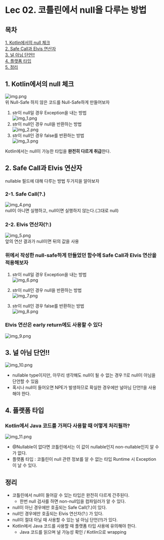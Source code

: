 # Lec 02. 코틀린에서 null을 다루는 방법

## 목차
[1. Kotlin에서의 null 체크](#1-kotlin에서의-null-체크)  
[2. Safe Call과 Elvis 연산자](#2-safe-call과-elvis-연산자)  
[3. 널 아님 단언!!](#3-널-아님-단언--)  
[4. 플랫폼 타입](#4-플랫폼-타입)  
[5. 정리](#정리)

## 1. Kotlin에서의 null 체크
![img.png](img.png)  
위 Null-Safe 하지 않은 코드를 Null-Safe하게 만들어보자 
1. str이 null일 경우 Exception을 내는 방법  
![img_1.png](img_1.png)  
2. str이 null인 경우 null을 반환하는 방법  
![img_2.png](img_2.png)  
3. str이 null인 경우 false를 반환하는 방법  
![img_3.png](img_3.png)

 Kotlin에서는 null이 가능한 타입을 **완전히 다르게 취급**한다.

## 2. Safe Call과 Elvis 연산자
nullable 필드에 대해 다루는 방법 두가지을 알아보자

### 2-1. Safe Call(?.)  
![img_4.png](img_4.png)  
null이 아니면 실행하고, null이면 실행하지 않는다.(그대로 null)  
### 2-2. Elvis 연산자(?:)  
![img_5.png](img_5.png)    
앞의 연산 결과가 null이면 뒤의 값을 사용  


### 위에서 작성한 null-safe하게 만들었던 함수에 Safe Call과 Elvis 연산을 적용해보자  
1. str이 null일 경우 Exception을 내는 방법  
![img_6.png](img_6.png)  

2. str이 null인 경우 null을 반환하는 방법  
![img_7.png](img_7.png)  

3. str이 null인 경우 false를 반환하는 방법  
![img_8.png](img_8.png)  

### Elvis 연산은 early return에도 사용할 수 있다
![img_9.png](img_9.png)  

## 3. 널 아님 단언!!
![img_10.png](img_10.png)  
- nullable type이지만, 아무리 생각해도 null이 될 수 없는 경우 !!로 null이 아님을 단언할 수 있음  
- 혹시나 null이 들어오면 NPE가 발생하므로 확실한 경우에만 널아님 단언!!을 사용해야 한다.

## 4. 플랫폼 타입
### Kotlin에서 Java 코드를 가져다 사용할 때 어떻게 처리될까?  
![img_11.png](img_11.png)  
- @Nullable이 없다면 코틀린에서는 이 값이 nullable인지 non-nullable인지 알 수가 없다.
- 플랫폼 타입 : 코틀린이 null 관련 정보를 알 수 없는 타입 Runtime 시 Exception이 날 수 있다.

## 정리
- 코틀린에서 null이 들어갈 수 있는 타입은 완전히 다르게 간주된다.
  - 한번 null 검사를 하면 non-null임을 컴파일러가 알 수 있다.
- null이 아닌 경우에만 호출되는 Safe Call(?.)이 있다.
- null인 경우에만 호출되는 Elvis 연산자(?:) 가 있다.
- null이 절대 아닐 때 사용할 수 있는 널 아님 단언(!!)가 있다.
- Kotlin에서 Java 코드를 사용할 때 플랫폼 타입 사용에 유의해야 한다.
  - Java 코드를 읽으며 널 가능성 확인 / Kotlin으로 wrapping